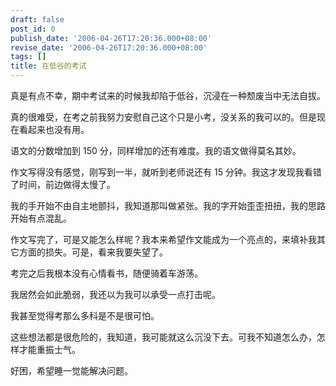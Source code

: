 ```yaml
---
draft: false
post_id: 0
publish_date: '2006-04-26T17:20:36.000+08:00'
revise_date: '2006-04-26T17:20:36.000+08:00'
tags: []
title: 在低谷的考试
---
```


真是有点不幸，期中考试来的时候我却陷于低谷，沉浸在一种颓废当中无法自拔。

真的很难受，在考之前我努力安慰自己这个只是小考，没关系的我可以的。但是现在看起来也没有用。

语文的分数增加到 150 分，同样增加的还有难度。我的语文做得莫名其妙。

作文写得没有感觉，刚写到一半，就听到老师说还有 15 分钟。我这才发现我看错了时间，前边做得太慢了。

我的手开始不由自主地颤抖，我知道那叫做紧张。我的字开始歪歪扭扭，我的思路开始有点混乱。

作文写完了，可是又能怎么样呢？我本来希望作文能成为一个亮点的，来填补我其它方面的损失。可是，看来我要失望了。

考完之后我根本没有心情看书，随便骑着车游荡。

我居然会如此脆弱，我还以为我可以承受一点打击呢。

我甚至觉得考那么多科是不是很可怕。

这些想法都是很危险的，我知道，我可能就这么沉没下去。可我不知道怎么办，怎样才能重振士气。

好困，希望睡一觉能解决问题。
